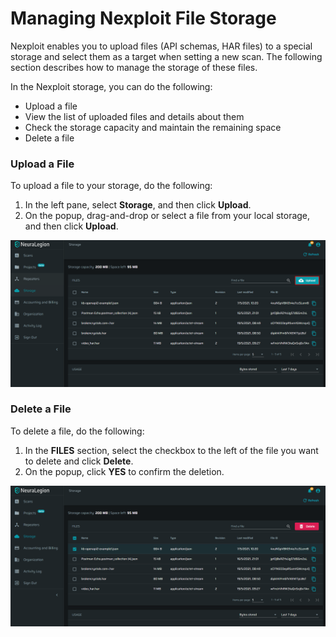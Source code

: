 # Managing Nexploit File Storage
Nexploit enables you to upload files (API schemas, HAR files) to a special storage and select them as a target when setting a new scan. The following section describes how to manage the storage of these files.

In the Nexploit storage, you can do the following:
* Upload a file
* View the list of uploaded files and details about them
* Check the storage capacity and maintain the remaining space
* Delete a file

### Upload a File

To upload a file to your storage, do the following:
1. In the left pane, select **Storage**, and then click **Upload**.
3. On the popup, drag-and-drop or select a file from your local storage, and then click **Upload**.  

![upload-file](media/upload-file.png ':size=60%')


### Delete a File

To delete a file, do the following:
1. In the **FILES** section, select the checkbox to the left of the file you want to delete and click **Delete**.
3. On the popup, click **YES** to confirm the deletion. 

![delete-file](media/delete-file.png ':size=60%')